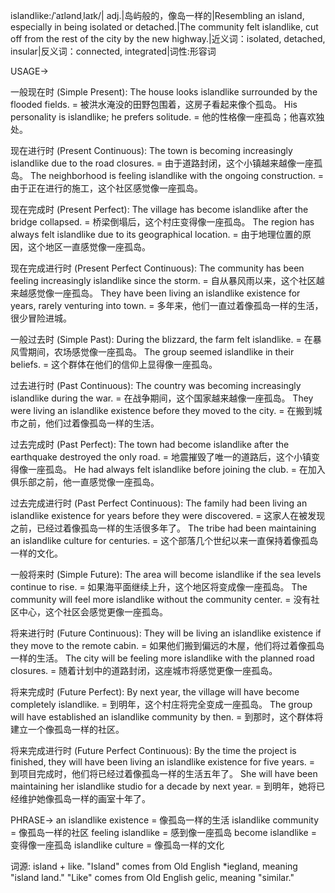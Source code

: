 islandlike:/ˈaɪləndˌlaɪk/| adj.|岛屿般的，像岛一样的|Resembling an island, especially in being isolated or detached.|The community felt islandlike, cut off from the rest of the city by the new highway.|近义词：isolated, detached, insular|反义词：connected, integrated|词性:形容词

USAGE->

一般现在时 (Simple Present):
The house looks islandlike surrounded by the flooded fields. =  被洪水淹没的田野包围着，这房子看起来像个孤岛。
His personality is islandlike; he prefers solitude. = 他的性格像一座孤岛；他喜欢独处。


现在进行时 (Present Continuous):
The town is becoming increasingly islandlike due to the road closures. = 由于道路封闭，这个小镇越来越像一座孤岛。
The neighborhood is feeling islandlike with the ongoing construction. = 由于正在进行的施工，这个社区感觉像一座孤岛。


现在完成时 (Present Perfect):
The village has become islandlike after the bridge collapsed. = 桥梁倒塌后，这个村庄变得像一座孤岛。
The region has always felt islandlike due to its geographical location. = 由于地理位置的原因，这个地区一直感觉像一座孤岛。


现在完成进行时 (Present Perfect Continuous):
The community has been feeling increasingly islandlike since the storm. = 自从暴风雨以来，这个社区越来越感觉像一座孤岛。
They have been living an islandlike existence for years, rarely venturing into town. = 多年来，他们一直过着像孤岛一样的生活，很少冒险进城。


一般过去时 (Simple Past):
During the blizzard, the farm felt islandlike. = 在暴风雪期间，农场感觉像一座孤岛。
The group seemed islandlike in their beliefs. = 这个群体在他们的信仰上显得像一座孤岛。


过去进行时 (Past Continuous):
The country was becoming increasingly islandlike during the war. = 在战争期间，这个国家越来越像一座孤岛。
They were living an islandlike existence before they moved to the city. = 在搬到城市之前，他们过着像孤岛一样的生活。


过去完成时 (Past Perfect):
The town had become islandlike after the earthquake destroyed the only road. = 地震摧毁了唯一的道路后，这个小镇变得像一座孤岛。
He had always felt islandlike before joining the club. = 在加入俱乐部之前，他一直感觉像一座孤岛。


过去完成进行时 (Past Perfect Continuous):
The family had been living an islandlike existence for years before they were discovered. = 这家人在被发现之前，已经过着像孤岛一样的生活很多年了。
The tribe had been maintaining an islandlike culture for centuries. = 这个部落几个世纪以来一直保持着像孤岛一样的文化。


一般将来时 (Simple Future):
The area will become islandlike if the sea levels continue to rise. = 如果海平面继续上升，这个地区将变成像一座孤岛。
The community will feel more islandlike without the community center. = 没有社区中心，这个社区会感觉更像一座孤岛。


将来进行时 (Future Continuous):
They will be living an islandlike existence if they move to the remote cabin. = 如果他们搬到偏远的木屋，他们将过着像孤岛一样的生活。
The city will be feeling more islandlike with the planned road closures. = 随着计划中的道路封闭，这座城市将感觉更像一座孤岛。


将来完成时 (Future Perfect):
By next year, the village will have become completely islandlike. = 到明年，这个村庄将完全变成一座孤岛。
The group will have established an islandlike community by then. = 到那时，这个群体将建立一个像孤岛一样的社区。


将来完成进行时 (Future Perfect Continuous):
By the time the project is finished, they will have been living an islandlike existence for five years. = 到项目完成时，他们将已经过着像孤岛一样的生活五年了。
She will have been maintaining her islandlike studio for a decade by next year. = 到明年，她将已经维护她像孤岛一样的画室十年了。



PHRASE->
an islandlike existence =  像孤岛一样的生活
islandlike community =  像孤岛一样的社区
feeling islandlike = 感到像一座孤岛
become islandlike = 变得像一座孤岛
islandlike culture =  像孤岛一样的文化

词源: island + like.  "Island" comes from Old English *iegland, meaning "island land." "Like" comes from Old English gelic, meaning "similar."
